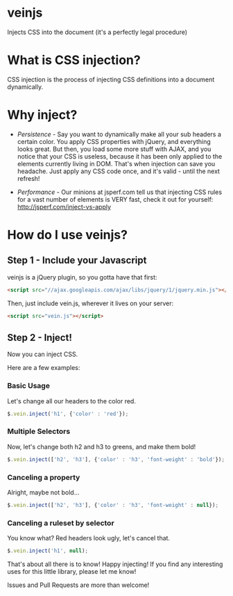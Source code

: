 veinjs
======

Injects CSS into the document (it's a perfectly legal procedure)

# What is CSS injection?
CSS injection is the process of injecting CSS definitions into a document dynamically.

# Why inject?
- *Persistence* - Say you want to dynamically make all your sub headers a certain color. You apply CSS properties with jQuery, and everything looks great. But then, you load some more stuff with AJAX, and you notice that your CSS is useless, because it has been only applied to the elements currently living in DOM. That's when injection can save you headache. Just apply any CSS code once, and it's valid - until the next refresh!

- *Performance* - Our minions at jsperf.com tell us that injecting CSS rules for a vast number of elements is VERY fast, check it out for yourself: http://jsperf.com/inject-vs-apply

# How do I use veinjs?

## Step 1 - Include your Javascript
veinjs is a jQuery plugin, so you gotta have that first:
```html
<script src="//ajax.googleapis.com/ajax/libs/jquery/1/jquery.min.js"></script>
```

Then, just include vein.js, wherever it lives on your server:
```html
<script src="vein.js"></script>
```

## Step 2 - Inject!
Now you can inject CSS.

Here are a few examples:

### Basic Usage
Let's change all our headers to the color red.
```javascript
$.vein.inject('h1', {'color' : 'red'});
```

### Multiple Selectors
Now, let's change both h2 and h3 to greens, and make them bold!
```javascript
$.vein.inject(['h2', 'h3'], {'color' : 'h3', 'font-weight' : 'bold'});
```

### Canceling a property
Alright, maybe not bold...
```javascript
$.vein.inject(['h2', 'h3'], {'color' : 'h3', 'font-weight' : null});
```

### Canceling a ruleset by selector
You know what? Red headers look ugly, let's cancel that.
```javascript
$.vein.inject('h1', null);
```

That's about all there is to know! Happy injecting!
If you find any interesting uses for this little library, please let me know!

Issues and Pull Requests are more than welcome!